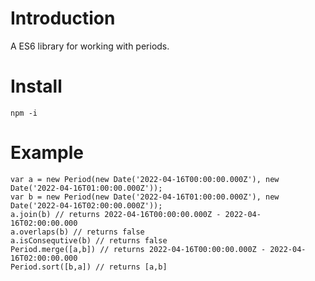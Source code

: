 # Introduction
A ES6 library for working with periods.

# Install
```
npm -i
```

# Example
```
var a = new Period(new Date('2022-04-16T00:00:00.000Z'), new Date('2022-04-16T01:00:00.000Z'));
var b = new Period(new Date('2022-04-16T01:00:00.000Z'), new Date('2022-04-16T02:00:00.000Z'));
a.join(b) // returns 2022-04-16T00:00:00.000Z - 2022-04-16T02:00:00.000
a.overlaps(b) // returns false
a.isConsequtive(b) // returns false
Period.merge([a,b]) // returns 2022-04-16T00:00:00.000Z - 2022-04-16T02:00:00.000
Period.sort([b,a]) // returns [a,b]
```
